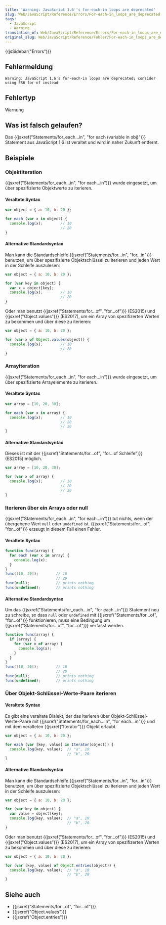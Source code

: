 ```yaml
---
title: 'Warning: JavaScript 1.6''s for-each-in loops are deprecated'
slug: Web/JavaScript/Reference/Errors/For-each-in_loops_are_deprecated
tags:
  - JavaScript
  - Warning
translation_of: Web/JavaScript/Reference/Errors/For-each-in_loops_are_deprecated
original_slug: Web/JavaScript/Reference/Fehler/For-each-in_loops_are_deprecated
---
```

{{jsSidebar("Errors")}}

## Fehlermeldung

    Warning: JavaScript 1.6's for-each-in loops are deprecated; consider using ES6 for-of instead

## Fehlertyp

Warnung

## Was ist falsch gelaufen?

Das {{jsxref("Statements/for_each...in", "for each (variable in obj)")}} Statement aus JavaScript 1.6 ist veraltet und wird in naher Zukunft entfernt.

## Beispiele

### Objektiteration

{{jsxref("Statements/for_each...in", "for each...in")}} wurde eingesetzt, um über spezifizierte Objektwerte zu iterieren.

#### Veraltete Syntax

```js example-bad
var object = { a: 10, b: 20 };

for each (var x in object) {
  console.log(x);        // 10
                         // 20
}
```

#### Alternative Standardsyntax

Man kann die Standardschleife {{jsxref("Statements/for...in", "for...in")}} benutzen, um über spezifizierte Objektschlüssel zu iterieren und jeden Wert in der Schleife auszulesen:

```js example-good
var object = { a: 10, b: 20 };

for (var key in object) {
  var x = object[key];
  console.log(x);        // 10
                         // 20
}
```

Oder man benutzt {{jsxref("Statements/for...of", "for...of")}} (ES2015) und {{jsxref("Object.values")}} (ES2017), um ein Array von spezifizerten Werten zu bekommen und über diese zu iterieren:

```js example-good
var object = { a: 10, b: 20 };

for (var x of Object.values(object)) {
  console.log(x);        // 10
                         // 20
}
```

### Arrayiteration

{{jsxref("Statements/for_each...in", "for each...in")}} wurde eingesetzt, um über spezifizierte Arrayelemente zu iterieren.

#### Veraltete Syntax

```js example-bad
var array = [10, 20, 30];

for each (var x in array) {
  console.log(x);        // 10
                         // 20
                         // 30
}
```

#### Alternative Standardsyntax

Dieses ist mit der {{jsxref("Statements/for...of", "for...of Schleife")}} (ES2015) möglich.

```js example-good
var array = [10, 20, 30];

for (var x of array) {
  console.log(x);        // 10
                         // 20
                         // 30
}
```

### Iterieren über ein Arrays oder null

{{jsxref("Statements/for_each...in", "for each...in")}} tut nichts, wenn der übergebene Wert `null` oder `undefined` ist. {{jsxref("Statements/for...of", "for...of")}} erzeugt in diesem Fall einen Fehler.

#### Veraltete Syntax

```js example-bad
function func(array) {
  for each (var x in array) {
    console.log(x);
  }
}
func([10, 20]);        // 10
                       // 20
func(null);            // prints nothing
func(undefined);       // prints nothing
```

#### Alternative Standardsyntax

Um das {{jsxref("Statements/for_each...in", "for each...in")}} Statement neu zu schreibe, so dass `null` oder `undefined` mit {{jsxref("Statements/for...of", "for...of")}} funktionieren, muss eine Bedingung um {{jsxref("Statements/for...of", "for...of")}} verfasst werden.

```js example-good
function func(array) {
  if (array) {
    for (var x of array) {
      console.log(x);
    }
  }
}
func([10, 20]);        // 10
                       // 20
func(null);            // prints nothing
func(undefined);       // prints nothing
```

### Über Objekt-Schlüssel-Werte-Paare iterieren

#### Veraltete Syntax

Es gibt eine veraltete Dialekt, der das Iterieren über Objekt-Schlüssel-Werte-Paare mit {{jsxref("Statements/for_each...in", "for each...in")}} und mit dem veralteten {{jsxref("Iterator")}} Objekt erlaubt.

```js example-bad
var object = { a: 10, b: 20 };

for each (var [key, value] in Iterator(object)) {
  console.log(key, value);  // "a", 10
                            // "b", 20
}
```

#### Alternative Standardsyntax

Man kann die Standardschleife {{jsxref("Statements/for...in", "for...in")}} benutzen, um über spezifizierte Objektschlüssel zu iterieren und jeden Wert in der Schleife auszulesen:

```js example-good
var object = { a: 10, b: 20 };

for (var key in object) {
  var value = object[key];
  console.log(key, value);  // "a", 10
                            // "b", 20
}
```

Oder man benutzt {{jsxref("Statements/for...of", "for...of")}} (ES2015) und {{jsxref("Object.values")}} (ES2017), um ein Array von spezifizerten Werten zu bekommen und über diese zu iterieren:

```js example-good
var object = { a: 10, b: 20 };

for (var [key, value] of Object.entries(object)) {
  console.log(key, value);  // "a", 10
                            // "b", 20
}
```

## Siehe auch

- {{jsxref("Statements/for...of", "for...of")}}
- {{jsxref("Object.values")}}
- {{jsxref("Object.entries")}}
